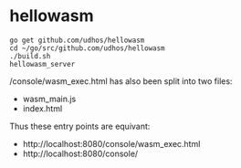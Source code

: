 # hellowasm

    go get github.com/udhos/hellowasm
    cd ~/go/src/github.com/udhos/hellowasm
    ./build.sh
    hellowasm_server

/console/wasm_exec.html has also been split into two files:

* wasm_main.js
* index.html

Thus these entry points are equivant:

* http://localhost:8080/console/wasm_exec.html
* http://localhost:8080/console/

